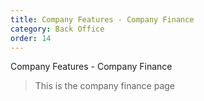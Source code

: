 ```yaml
---
title: Company Features - Company Finance
category: Back Office
order: 14
---
```


Company Features - Company Finance

> This is the company finance page
